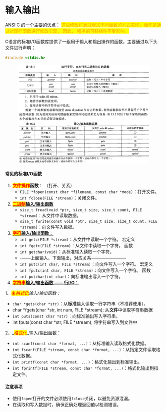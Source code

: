 # 输入输出

ANSI C 的一个主要的优点： <mark style="color:orange;">这些修改将通过增加不同函数的方式实现，而不是通过对现存函数进行修改实现， 因此， 程序的可移植性不受影响。</mark>



C语言的标准I/O函数库提供了一组用于输入和输出操作的函数，主要通过以下头文件进行声明：

```c
#include <stdio.h>
```



<figure><img src="../../../../.gitbook/assets/image (1) (1).png" alt=""><figcaption></figcaption></figure>

#### 常见的标准I/O函数

1. <mark style="color:red;">**文件操作**</mark>**函数**： （打开、关系）
   * `FILE *fopen(const char *filename, const char *mode)`：打开文件。
   * `int fclose(FILE *stream)`：关闭文件。
2. [<mark style="color:red;">**二进制**</mark>**输入/输出函数**](er-jin-zhi-io/)
   * `size_t fread(void *ptr, size_t size, size_t count, FILE *stream)`：从文件中读取数据。
   * `size_t fwrite(const void *ptr, size_t size, size_t count, FILE *stream)`：向文件写入数据。
3. [<mark style="color:red;">**字符**</mark>**输入/输出函数**：](zi-fu-io/)
   * `int getc(FILE *stream)`：从文件中读取一个字符。 宏定义
   * `int fgetc(FILE *stream)`：从文件中读取一个字符。 函数
   * `int getchar(void)`：从标准输入读取一个字符。
   * \-——上面输入、下面输出，对应关系————————
   * `int putc(int char, FILE *stream)`：向文件写入一个字符。 宏定义
   * `int fputc(int char, FILE *stream)`：向文件写入一个字符。 函数
   * `int putchar(int char)`：向标准输出写入一个字符。
4. [<mark style="color:red;">**字符串**</mark>**输入/输出函数 —— 行I/O**：](zi-fu-chuan-io-xing-io/)

&#x20;       1、<mark style="color:red;">未</mark>_<mark style="color:red;">格式化</mark>输入/输出函数：_

* `char *gets(char *str)`：从**标准**输入读取一行字符串（不推荐使用）。
* char \*fgets(char \*str, int num, FILE \*stream);  从**文件**中读取字符串数据
* `int puts(const char *str)`：向标准输出写入字符串。
* &#x20;int fputs(const char \*str, FILE \*stream);  将字符串写入到文件中

&#x20;       2、_<mark style="color:red;">格式化</mark>_输入/输出函数：

* `int scanf(const char *format, ...)`：从标准输入读取格式化数据。
* `int fscanf(FILE *stream, const char *format, ...)`：从指定文件读取格式化数据。
* `int printf(const char *format, ...)`：格式化输出到标准输出。
* `int fprintf(FILE *stream, const char *format, ...)`：格式化输出到指定文件。



#### 注意事项

* 使用`fopen`打开的文件必须使用`fclose`关闭，以避免资源泄漏。
* 在读取和写入数据时，确保正确处理返回值以检测错误。



